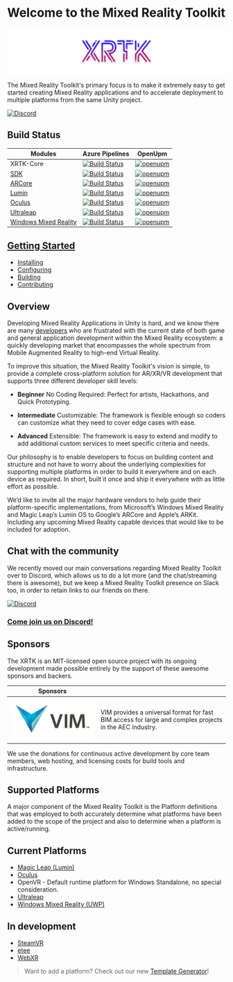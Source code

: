 # Welcome to the Mixed Reality Toolkit

![The Mixed Reality Toolkit](https://raw.githubusercontent.com/XRTK/XRTK-Core/development/images/Branding/XRTK_Logo_1200x250.png)

The Mixed Reality Toolkit's primary focus is to make it extremely easy to get started creating Mixed Reality applications and to accelerate deployment to multiple platforms from the same Unity project.

[![Discord](https://img.shields.io/discord/597064584980987924.svg?label=&logo=discord&logoColor=ffffff&color=7389D8&labelColor=6A7EC2)](https://discord.gg/7DR6QJE)

## Build Status

| Modules | Azure Pipelines | OpenUpm |
|---|---|---|
|XRTK-Core|[![Build Status](https://dev.azure.com/xrtk/Mixed%20Reality%20Toolkit/_apis/build/status/com.xrtk.core?branchName=master)](https://dev.azure.com/xrtk/Mixed%20Reality%20Toolkit/_build/latest?definitionId=44&branchName=master)|[![openupm](https://img.shields.io/npm/v/com.xrtk.core?label=openupm&registry_uri=https://package.openupm.com)](https://openupm.com/packages/com.xrtk.core/)|
|[SDK](https://github.com/XRTK/SDK)|[![Build Status](https://dev.azure.com/xrtk/Mixed%20Reality%20Toolkit/_apis/build/status/com.xrtk.sdk?branchName=master)](https://dev.azure.com/xrtk/Mixed%20Reality%20Toolkit/_build/latest?definitionId=50&branchName=master)|[![openupm](https://img.shields.io/npm/v/com.xrtk.sdk?label=openupm&registry_uri=https://package.openupm.com)](https://openupm.com/packages/com.xrtk.sdk/)|
|[ARCore](https://github.com/XRTK/ARCore)|[![Build Status](https://dev.azure.com/xrtk/Mixed%20Reality%20Toolkit/_apis/build/status/com.xrtk.arcore?branchName=master)](https://dev.azure.com/xrtk/Mixed%20Reality%20Toolkit/_build/latest?definitionId=56&branchName=master)|[![openupm](https://img.shields.io/npm/v/com.xrtk.arcore?label=openupm&registry_uri=https://package.openupm.com)](https://openupm.com/packages/com.xrtk.arcore/)|
|[Lumin](https://github.com/XRTK/Lumin)|[![Build Status](https://dev.azure.com/xrtk/Mixed%20Reality%20Toolkit/_apis/build/status/com.xrtk.lumin?branchName=master)](https://dev.azure.com/xrtk/Mixed%20Reality%20Toolkit/_build/latest?definitionId=47&branchName=master)|[![openupm](https://img.shields.io/npm/v/com.xrtk.lumin?label=openupm&registry_uri=https://package.openupm.com)](https://openupm.com/packages/com.xrtk.lumin/)|
|[Oculus](https://github.com/XRTK/Oculus)|[![Build Status](https://dev.azure.com/xrtk/Mixed%20Reality%20Toolkit/_apis/build/status/com.xrtk.oculus?branchName=master)](https://dev.azure.com/xrtk/Mixed%20Reality%20Toolkit/_build/latest?definitionId=48&branchName=master)|[![openupm](https://img.shields.io/npm/v/com.xrtk.oculus?label=openupm&registry_uri=https://package.openupm.com)](https://openupm.com/packages/com.xrtk.oculus/)|
|[Ultraleap](https://github.com/XRTK/Ultraleap)|[![Build Status](https://dev.azure.com/xrtk/Mixed%20Reality%20Toolkit/_apis/build/status/com.xrtk.ultraleap?branchName=master)](https://dev.azure.com/xrtk/Mixed%20Reality%20Toolkit/_build/latest?definitionId=51&branchName=master)|[![openupm](https://img.shields.io/npm/v/com.xrtk.ultraleap?label=openupm&registry_uri=https://package.openupm.com)](https://openupm.com/packages/com.xrtk.ultraleap/)|
|[Windows Mixed Reality](https://github.com/XRTK/WindowsMixedReality)|[![Build Status](https://dev.azure.com/xrtk/Mixed%20Reality%20Toolkit/_apis/build/status/com.xrtk.wmr?branchName=master)](https://dev.azure.com/xrtk/Mixed%20Reality%20Toolkit/_build/latest?definitionId=49&branchName=master)|[![openupm](https://img.shields.io/npm/v/com.xrtk.wmr?label=openupm&registry_uri=https://package.openupm.com)](https://openupm.com/packages/com.xrtk.wmr/)|

## [Getting Started](articles/00-GettingStarted.md)

- [Installing](articles/00-GettingStarted.md#adding-the-mixed-reality-toolkit-to-your-project)
- [Configuring](articles/00-GettingStarted.md#configure-your-base-scene)
- [Building](articles/00-GettingStarted.md#build-and-play)
- [Contributing](CONTRIBUTING.md)

## Overview

Developing Mixed Reality Applications in Unity is hard, and we know there are many [developers](./CONTRIBUTORS.md) who are frustrated with the current state of both game and general application development within the Mixed Reality ecosystem: a quickly developing market that encompasses the whole spectrum from Mobile Augmented Reality to high-end Virtual Reality.

To improve this situation, the Mixed Reality Toolkit's vision is simple, to provide a complete cross-platform solution for AR/XR/VR development that supports three different developer skill levels:

- **Beginner** No Coding Required: Perfect for artists, Hackathons, and Quick Prototyping.

- **Intermediate** Customizable: The framework is flexible enough so coders can customize what they need to cover edge cases with ease.

- **Advanced** Extensible: The framework is easy to extend and modify to add additional custom services to meet specific criteria and needs.

Our philosophy is to enable developers to focus on building content and structure and not have to worry about the underlying complexities for supporting multiple platforms in order to build it everywhere and on each device as required.  In short, built it once and ship it everywhere with as little effort as possible.

We’d like to invite all the major hardware vendors to help guide their platform-specific implementations, from Microsoft’s Windows Mixed Reality and Magic Leap’s Lumin OS to Google’s ARCore and Apple’s ARKit.  Including any upcoming Mixed Reality capable devices that would like to be included for adoption.

## Chat with the community

We recently moved our main conversations regarding Mixed Reality Toolkit over to Discord, which allows us to do a lot more (and the chat/streaming there is awesome), but we keep a Mixed Reality Toolkit presence on Slack too, in order to retain links to our friends on there.

[![Discord](https://cdn0.iconfinder.com/data/icons/free-social-media-set/24/discord-128.png)](https://discord.gg/rJMSc8Z)

### [Come join us on Discord!](https://discord.gg/rJMSc8Z)

## Sponsors

The XRTK is an MIT-licensed open source project with its ongoing development made possible entirely by the support of these awesome sponsors and backers.

|Sponsors||
|---|---|
|<a href="https://www.vimaec.com/">![[VIM](https://www.vimaec.com/)](https://raw.githubusercontent.com/XRTK/XRTK-Core/development/images/Sponsors/vim_logo.jpg)</a>|VIM provides a universal format for fast BIM access for large and complex projects in the AEC industry.|

We use the donations for continuous active development by core team members, web hosting, and licensing costs for build tools and infrastructure.

## Supported Platforms

A major component of the Mixed Reality Toolkit is the Platform definitions that was employed to both accurately determine what platforms have been added to the scope of the project and also to determine when a platform is active/running.

## Current Platforms

- [Magic Leap (Lumin)](articles/platforms/magicleap.md)
- [Oculus](articles/platforms/oculus.md)
- OpenVR - Default runtime platform for Windows Standalone, no special consideration.
- [Ultraleap](articles/platforms/ultraleap.md)
- [Windows Mixed Reality (UWP)](articles/platforms/windowsmixedreality.md)

## In development

- [SteamVR](articles/platforms/steamvr.md)
- [etee](articles/platforms/etee.md)
- [WebXR](articles/platforms/webxr.md)

> Want to add a platform? Check out our new [Template Generator](articles/03-template-generator.md#platform-template-generation)!
